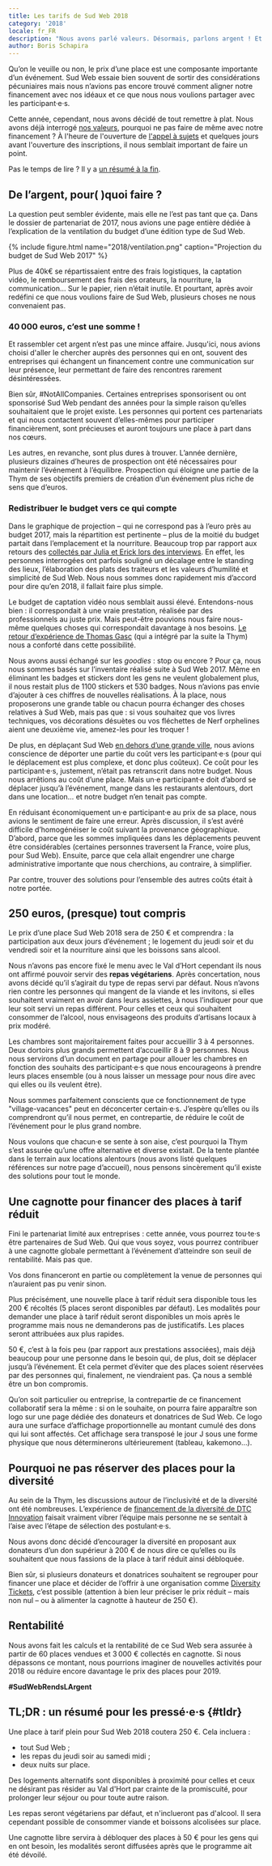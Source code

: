 ```yaml
---
title: Les tarifs de Sud Web 2018
category: '2018'
locale: fr_FR
description: "Nous avons parlé valeurs. Désormais, parlons argent ! Et si nous alignions notre financement avec nos objectifs ?"
author: Boris Schapira
---
```


Qu’on le veuille ou non, le prix d’une place est une composante importante d’un événement. Sud Web essaie bien souvent de sortir des considérations pécuniaires mais nous n’avions pas encore trouvé comment aligner notre financement avec nos idéaux et ce que nous nous voulions partager avec les participant·e·s.

Cette année, cependant, nous avons décidé de tout remettre à plat. Nous avons déjà interrogé [nos valeurs](/blog/2018/un-we-pour-mieux-faire-ensemble/), pourquoi ne pas faire de même avec notre financement ? À l'heure de l'ouverture de [l'appel à sujets](https://sudweb.fr/2018/appel-a-sujets/) et quelques jours avant l'ouverture des inscriptions, il nous semblait important de faire un point.

Pas le temps de lire ? Il y a [un résumé à la fin](#tldr).

## De l’argent, pour( )quoi faire ?

La question peut sembler évidente, mais elle ne l’est pas tant que ça. Dans le dossier de partenariat de 2017, nous avions une page entière dédiée à l’explication de la ventilation du budget d’une édition type de Sud Web.

{% include figure.html name="2018/ventilation.png" caption="Projection du budget de Sud Web 2017" %}

Plus de 40k€ se répartissaient entre des frais logistiques, la captation vidéo, le remboursement des frais des orateurs, la nourriture, la communication… Sur le papier, rien n’était inutile. Et pourtant, après avoir redéfini ce que nous voulions faire de Sud Web, plusieurs choses ne nous convenaient pas.

### 40&#8239;000 euros, c’est une somme ! 

Et rassembler cet argent n’est pas une mince affaire. Jusqu'ici, nous avions choisi d'aller le chercher auprès des personnes qui en ont, souvent des entreprises qui échangent un financement contre une communication sur leur présence, leur permettant de faire des rencontres rarement désintéressées.

Bien sûr, #NotAllCompanies. Certaines entreprises sponsorisent ou ont sponsorisé Sud  Web pendant des années pour la simple raison qu’elles souhaitaient que le projet existe. Les personnes qui portent ces partenariats et qui nous contactent souvent d’elles-mêmes pour participer financièrement, sont précieuses et auront toujours une place à part dans nos cœurs.

Les autres, en revanche, sont plus dures à trouver. L’année dernière, plusieurs dizaines d’heures de prospection ont été nécessaires pour maintenir l’événement à l’équilibre. Prospection qui éloigne une partie de la Thym de ses objectifs premiers de création d’un événement plus riche de sens que d’euros.

### Redistribuer le budget vers ce qui compte

Dans le graphique de projection – qui ne correspond pas à l’euro près au budget 2017, mais la répartition est pertinente – plus de la moitié du budget partait dans l’emplacement et la nourriture. Beaucoup trop par rapport aux retours des [collectés par Julia et Erick lors des interviews](https://sudweb.fr/blog/2018/ratatiner-les-croyances-pour-sublimer-les-valeurs/). En effet, les personnes interrogées ont parfois souligné un décalage entre le standing des lieux, l’élaboration des plats des traiteurs et les valeurs d’humilité et simplicité de Sud Web. Nous nous sommes donc rapidement mis d’accord pour dire qu’en 2018, il fallait faire plus simple.

Le budget de captation vidéo nous semblait aussi élevé. Entendons-nous bien : il correspondait à une vraie prestation, réalisée par des professionnels au juste prix. Mais peut-être pouvions nous faire nous-même quelques choses qui correspondait davantage à nos besoins. [Le retour d’expérience de Thomas Gasc](https://methylbro.fr/aventure/filmer-un-meetup-avec-des-smartphones/) (qui a intégré par la suite la Thym) nous a conforté dans cette possibilité.

Nous avons aussi échangé sur les *goodies* : stop ou encore ? Pour ça, nous nous sommes basés sur l’inventaire réalisé suite à Sud Web 2017. Même en éliminant les badges et stickers dont les gens ne veulent globalement plus, il nous restait plus de 1100 stickers et 530 badges. Nous n’avions pas envie d’ajouter à ces chiffres de nouvelles réalisations. À la place, nous proposerons une grande table ou chacun pourra échanger des choses relatives à Sud Web, mais pas que : si vous souhaitez que vos livres techniques, vos décorations désuètes ou vos fléchettes de Nerf orphelines aient une deuxième vie, amenez-les pour les troquer !

De plus, en déplaçant Sud Web [en dehors d’une grande ville](https://sudweb.fr/blog/2018/un-lieu-plutot-qu-une-ville/), nous avions conscience de déporter une partie du coût vers les participant·e·s (pour qui le déplacement est plus complexe, et donc plus coûteux). Ce coût pour les participant·e·s, justement, n’était pas retranscrit dans notre budget. Nous nous arrêtions au coût d’une place. Mais un·e participant·e doit d’abord se déplacer jusqu’à l’événement, mange dans les restaurants alentours, dort dans une location… et notre budget n’en tenait pas compte.

En réduisant économiquement un·e participant·e au prix de sa place, nous avions le sentiment de faire une erreur. Après discussion, il s’est avéré difficile d’homogénéiser le coût suivant la provenance géographique. D’abord, parce que les sommes impliquées dans les déplacements peuvent être considérables (certaines personnes traversent la France, voire plus, pour Sud Web). Ensuite, parce que cela allait engendrer une charge administrative importante que nous cherchions, au contraire, à simplifier.

Par contre, trouver des solutions pour l’ensemble des autres coûts était à notre portée.

## 250 euros, (presque) tout compris

Le prix d’une place Sud Web 2018 sera de 250 € et comprendra : la participation aux deux jours d’événement ; le logement du jeudi soir et du vendredi soir et la nourriture ainsi que les boissons sans alcool.

Nous n’avons pas encore fixé le menu avec le Val d’Hort cependant ils nous ont affirmé pouvoir servir des **repas végétariens**. Après concertation, nous avons décidé qu’il s’agirait du type de repas servi par défaut. Nous n’avons rien contre les personnes qui mangent de la viande et les invitons, si elles souhaitent vraiment en avoir dans leurs assiettes, à nous l’indiquer pour que leur soit servi un repas différent. Pour celles et ceux qui souhaitent consommer de l’alcool, nous envisageons des produits d’artisans locaux à prix modéré.

Les chambres sont majoritairement faites pour accueillir 3 à 4 personnes. Deux dortoirs plus grands permettent d’accueillir 8 à 9 personnes. Nous nous servirons d’un document en partage pour allouer les chambres en fonction des souhaits des participant·e·s que nous encourageons à prendre leurs places ensemble (ou à nous laisser un message pour nous dire avec qui elles ou ils veulent être).

Nous sommes parfaitement conscients que ce fonctionnement de type "village-vacances" peut en déconcerter certain·e·s. J’espère qu’elles ou ils comprendront qu’il nous permet, en contrepartie, de réduire le coût de l’événement pour le plus grand nombre. 

Nous voulons que chacun·e se sente à son aise, c’est pourquoi la Thym s’est assurée qu’une offre alternative et diverse existait. De la tente plantée dans le terrain aux locations alentours (nous avons listé quelques références sur notre page d’accueil), nous pensons sincèrement qu’il existe des solutions pour tout le monde.

## Une cagnotte pour financer des places à tarif réduit

Fini le partenariat limité aux entreprises : cette année, vous pourrez tou·te·s être partenaires de Sud Web. Qui que vous soyez, vous pourrez contribuer à une cagnotte globale permettant à l’événement d’atteindre son seuil de rentabilité. Mais pas que.

Vos dons financeront en partie ou complètement la venue de personnes qui n’auraient pas pu venir sinon.

Plus précisément, une nouvelle place à tarif réduit sera disponible tous les 200 € récoltés (5 places seront disponibles par défaut). Les modalités pour demander une place à tarif réduit seront disponibles un mois après le programme mais nous ne demanderons pas de justificatifs. Les places seront attribuées aux plus rapides.

50 €, c’est à la fois peu (par rapport aux prestations associées), mais déjà beaucoup pour une personne dans le besoin qui, de plus, doit se déplacer jusqu’à l’événement. Et cela permet d’éviter que des places soient réservées par des personnes qui, finalement, ne viendraient pas. Ça nous a semblé être un bon compromis.

Qu’on soit particulier ou entreprise, la contrepartie de ce financement collaboratif sera la même : si on le souhaite, on pourra faire apparaître son logo sur une page dédiée des donateurs et donatrices de Sud Web. Ce logo aura une surface d’affichage proportionnelle au montant cumulé des dons qui lui sont affectés. Cet affichage sera transposé le jour J sous une forme physique que nous déterminerons ultérieurement (tableau, kakemono…).

## Pourquoi ne pas réserver des places pour la diversité

Au sein de la Thym, les discussions autour de l’inclusivité et de la diversité ont été nombreuses. L’expérience de [financement de la diversité de DTC Innovation](https://dtc-innovation.org/writings/2017/sponsoring-diversite) faisait vraiment vibrer l’équipe mais personne ne se sentait à l’aise avec l’étape de sélection des postulant·e·s.

Nous avons donc décidé d’encourager la diversité en proposant aux donateurs d’un don supérieur à 200 € de nous dire ce qu’elles ou ils souhaitent que nous fassions de la place à tarif réduit ainsi débloquée.

Bien sûr, si plusieurs donateurs et donatrices souhaitent se regrouper pour financer une place et décider de l’offrir à une organisation comme [Diversity Tickets](https://diversitytickets.org/), c’est possible (attention à bien leur préciser le prix réduit – mais non nul – ou à alimenter la cagnotte à hauteur de 250 €).

## Rentabilité

Nous avons fait les calculs et la rentabilité de ce Sud Web sera assurée à partir de 60 places vendues et 3&#8239;000 € collectés en cagnotte. Si nous dépassons ce montant, nous pourrions imaginer de nouvelles activités pour 2018 ou réduire encore davantage le prix des places pour 2019. 

**#SudWebRendsLArgent**

## TL;DR : un résumé pour les pressé·e·s {#tldr}

Une place à tarif plein pour Sud Web 2018 coutera 250 €. Cela incluera :

* tout Sud Web ;
* les repas du jeudi soir au samedi midi ;
* deux nuits sur place.

Des logements alternatifs sont disponibles à proximité pour celles et ceux ne désirant pas résider au Val d'Hort par crainte de la promiscuité, pour prolonger leur séjour ou pour toute autre raison.

Les repas seront végétariens par défaut, et n'inclueront pas d'alcool. Il sera cependant possible de consommer viande et boissons alcolisées sur place.

Une cagnotte libre servira à débloquer des places à 50 € pour les gens qui en ont besoin, les modalités seront diffusées après que le programme ait été dévoilé.

